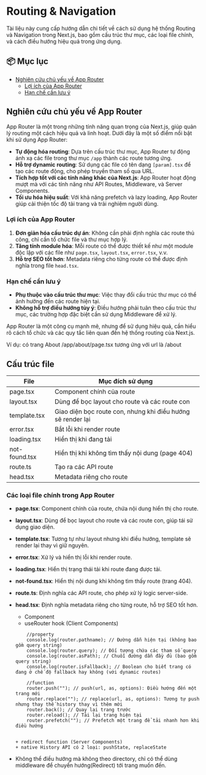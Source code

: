 # Routing & Navigation

Tài liệu này cung cấp hướng dẫn chi tiết về cách sử dụng hệ thống Routing và Navigation trong Next.js, bao gồm cấu trúc thư mục, các loại file chính, và cách điều hướng hiệu quả trong ứng dụng.

## 📦 Mục lục

- [Nghiên cứu chủ yếu về App Router](#nghiên-cứu-chủ-yếu-về-app-router)
    - [Lợi ích của App Router](#lợi-ích-của-app-router)
    - [Hạn chế cần lưu ý](#hạn-chế-cần-lưu-ý)

## Nghiên cứu chủ yếu về App Router

App Router là một trong những tính năng quan trọng của Next.js, giúp quản lý routing một cách hiệu quả và linh hoạt. Dưới đây là một số điểm nổi bật khi sử dụng App Router:

- **Tự động hóa routing**: Dựa trên cấu trúc thư mục, App Router tự động ánh xạ các file trong thư mục `/app` thành các route tương ứng.
- **Hỗ trợ dynamic routing**: Sử dụng các file có tên dạng `[param].tsx` để tạo các route động, cho phép truyền tham số qua URL.
- **Tích hợp tốt với các tính năng khác của Next.js**: App Router hoạt động mượt mà với các tính năng như API Routes, Middleware, và Server Components.
- **Tối ưu hóa hiệu suất**: Với khả năng prefetch và lazy loading, App Router giúp cải thiện tốc độ tải trang và trải nghiệm người dùng.

### Lợi ích của App Router

1. **Đơn giản hóa cấu trúc dự án**: Không cần phải định nghĩa các route thủ công, chỉ cần tổ chức file và thư mục hợp lý.
2. **Tăng tính module hóa**: Mỗi route có thể được thiết kế như một module độc lập với các file như `page.tsx`, `layout.tsx`, `error.tsx`, v.v.
3. **Hỗ trợ SEO tốt hơn**: Metadata riêng cho từng route có thể được định nghĩa trong file `head.tsx`.

### Hạn chế cần lưu ý

- **Phụ thuộc vào cấu trúc thư mục**: Việc thay đổi cấu trúc thư mục có thể ảnh hưởng đến các route hiện tại.
- **Không hỗ trợ điều hướng tùy ý**: Điều hướng phải tuân theo cấu trúc thư mục, các trường hợp đặc biệt cần sử dụng Middleware để xử lý.

App Router là một công cụ mạnh mẽ, nhưng để sử dụng hiệu quả, cần hiểu rõ cách tổ chức và các quy tắc liên quan đến hệ thống routing của Next.js.

Ví dụ: có trang About /app/about/page.tsx tương ứng với url là /about

## Cấu trúc file

| File          | Mục đích sử dụng                                                                 |
|---------------|----------------------------------------------------------------------------------|
| page.tsx      | Component chính của route                                                        |
| layout.tsx    | Dùng để bọc layout cho route và các route con                                    |
| template.tsx  | Giao diện bọc route con, nhưng khi điều hướng sẽ render lại                      |
| error.tsx     | Bắt lỗi khi render route                                                         |
| loading.tsx   | Hiển thị khi đang tải                                                            |
| not-found.tsx | Hiển thị khi không tìm thấy nội dung (page 404)                                  |
| route.ts      | Tạo ra các API route                                                             |
| head.tsx      | Metadata riêng cho route                                                         |

### Các loại file chính trong App Router

- **page.tsx**: Component chính của route, chứa nội dung hiển thị cho route.
- **layout.tsx**: Dùng để bọc layout cho route và các route con, giúp tái sử dụng giao diện.
- **template.tsx**: Tương tự như layout nhưng khi điều hướng, template sẽ render lại thay vì giữ nguyên.
- **error.tsx**: Xử lý và hiển thị lỗi khi render route.
- **loading.tsx**: Hiển thị trạng thái tải khi route đang được tải.
- **not-found.tsx**: Hiển thị nội dung khi không tìm thấy route (trang 404).
- **route.ts**: Định nghĩa các API route, cho phép xử lý logic server-side.
- **head.tsx**: Định nghĩa metadata riêng cho từng route, hỗ trợ SEO tốt hơn.
	+ <Link> Component
	+ useRouter hook (Client Components)
    
    ```
		//property
		console.log(router.pathname); // Đường dẫn hiện tại (không bao gồm query string)
		console.log(router.query); // Đối tượng chứa các tham số query
		console.log(router.asPath); // Chuỗi đường dẫn đầy đủ (bao gồm query string)
		console.log(router.isFallback); // Boolean cho biết trang có đang ở chế độ fallback hay không (với dynamic routes)

		//function
		router.push(""); // push(url, as, options): Điều hướng đến một trang mới
		router.replace(""); // replace(url, as, options): Tương tự push nhưng thay thế history thay vì thêm mới
		router.back(); // Quay lại trang trước
		router.reload(); // Tải lại trang hiện tại
		router.prefetch(""); // Prefetch một trang để tải nhanh hơn khi điều hướng
		
		
	+ redirect function (Server Components)
	+ native History API có 2 loại: pushState, replaceState

- Không thể điều hướng mà không theo directory, chỉ có thể dùng middleware để chuyển hướng(Redirect) tới trang muốn đến.